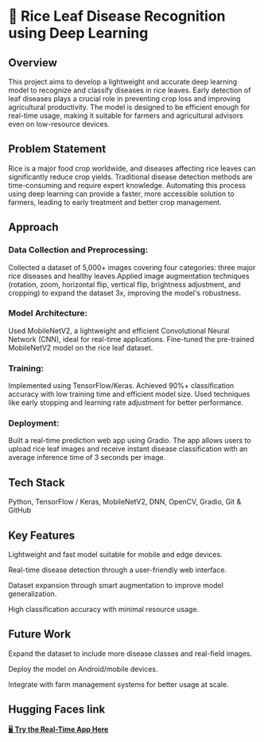 # 🌾 Rice Leaf Disease Recognition using Deep Learning
## Overview
This project aims to develop a lightweight and accurate deep learning model to recognize and classify diseases in rice leaves. Early detection of leaf diseases plays a crucial role in preventing crop loss and improving agricultural productivity. The model is designed to be efficient enough for real-time usage, making it suitable for farmers and agricultural advisors even on low-resource devices.

## Problem Statement
Rice is a major food crop worldwide, and diseases affecting rice leaves can significantly reduce crop yields. Traditional disease detection methods are time-consuming and require expert knowledge. Automating this process using deep learning can provide a faster, more accessible solution to farmers, leading to early treatment and better crop management.

## Approach
### Data Collection and Preprocessing:
Collected a dataset of 5,000+ images covering four categories: three major rice diseases and healthy leaves.Applied image augmentation techniques (rotation, zoom, horizontal flip, vertical flip, brightness adjustment, and cropping) to expand the dataset 3x, improving the model's robustness.

### Model Architecture:
Used MobileNetV2, a lightweight and efficient Convolutional Neural Network (CNN), ideal for real-time applications. Fine-tuned the pre-trained MobileNetV2 model on the rice leaf dataset.

### Training:
Implemented using TensorFlow/Keras. Achieved 90%+ classification accuracy with low training time and efficient model size. Used techniques like early stopping and learning rate adjustment for better performance.

### Deployment:
Built a real-time prediction web app using Gradio. The app allows users to upload rice leaf images and receive instant disease classification with an average inference time of 3 seconds per image.

## Tech Stack
Python, TensorFlow / Keras, MobileNetV2, DNN, OpenCV, Gradio, Git & GitHub

## Key Features
Lightweight and fast model suitable for mobile and edge devices.

Real-time disease detection through a user-friendly web interface.

Dataset expansion through smart augmentation to improve model generalization.

High classification accuracy with minimal resource usage.

## Future Work
Expand the dataset to include more disease classes and real-field images.

Deploy the model on Android/mobile devices.

Integrate with farm management systems for better usage at scale.

## Hugging Faces link
[🖥️ **Try the Real-Time App Here**](https://huggingface.co/spaces/JanardhanM/RiceLeafDiseaseDetection)
